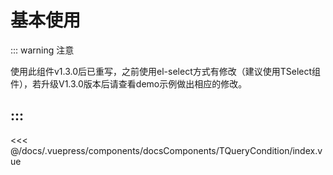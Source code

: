 # 基本使用
::: warning 注意

使用此组件v1.3.0后已重写，之前使用el-select方式有修改（建议使用TSelect组件），若升级V1.3.0版本后请查看demo示例做出相应的修改。

:::
---

<common-code-format>
  <docsComponents-TQueryCondition-index slot="source"></docsComponents-TQueryCondition-index>

<<< @/docs/.vuepress/components/docsComponents/TQueryCondition/index.vue
</common-code-format>
